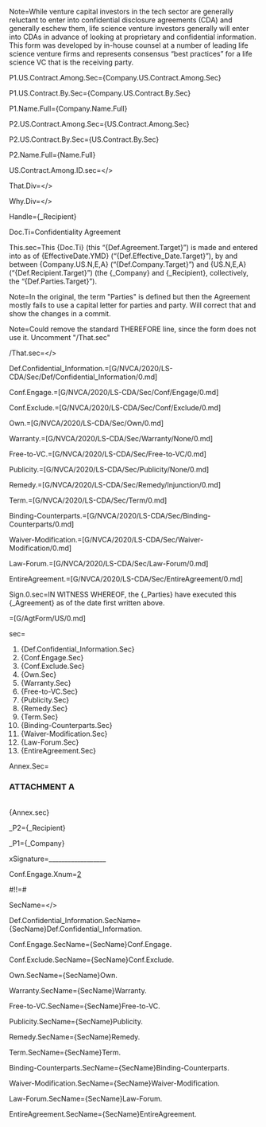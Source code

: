 Note=While venture capital investors in the tech sector are generally reluctant to enter into confidential disclosure agreements (CDA) and generally eschew them, life science venture investors generally will enter into CDAs in advance of looking at proprietary and confidential information.  This form was developed by in-house counsel at a number of leading life science venture firms and represents consensus “best practices” for a life science VC that is the receiving party.



P1.US.Contract.Among.Sec={Company.US.Contract.Among.Sec}

P1.US.Contract.By.Sec={Company.US.Contract.By.Sec}

P1.Name.Full={Company.Name.Full}

P2.US.Contract.Among.Sec={US.Contract.Among.Sec}

P2.US.Contract.By.Sec={US.Contract.By.Sec}

P2.Name.Full={Name.Full}

US.Contract.Among.ID.sec=</>

That.Div=</>

Why.Div=</>

Handle={_Recipient}

Doc.Ti=Confidentiality Agreement

This.sec=This {Doc.Ti} (this “{Def.Agreement.Target}”) is made and entered into as of {EffectiveDate.YMD} (“{Def.Effective_Date.Target}”), by and between {Company.US.N,E,A} (“{Def.Company.Target}”) and {US.N,E,A} (“{Def.Recipient.Target}”) (the {_Company} and {_Recipient}, collectively, the “{Def.Parties.Target}”).

Note=In the original, the term "Parties" is defined but then the Agreement mostly fails to use a capital letter for parties and party.  Will correct that and show the changes in a commit.

Note=Could remove the standard THEREFORE line, since the form does not use it. Uncomment "/That.sec"

/That.sec=</>

Def.Confidential_Information.=[G/NVCA/2020/LS-CDA/Sec/Def/Confidential_Information/0.md]

Conf.Engage.=[G/NVCA/2020/LS-CDA/Sec/Conf/Engage/0.md]

Conf.Exclude.=[G/NVCA/2020/LS-CDA/Sec/Conf/Exclude/0.md]

Own.=[G/NVCA/2020/LS-CDA/Sec/Own/0.md]

Warranty.=[G/NVCA/2020/LS-CDA/Sec/Warranty/None/0.md]

Free-to-VC.=[G/NVCA/2020/LS-CDA/Sec/Free-to-VC/0.md]

Publicity.=[G/NVCA/2020/LS-CDA/Sec/Publicity/None/0.md]

Remedy.=[G/NVCA/2020/LS-CDA/Sec/Remedy/Injunction/0.md]

Term.=[G/NVCA/2020/LS-CDA/Sec/Term/0.md]

Binding-Counterparts.=[G/NVCA/2020/LS-CDA/Sec/Binding-Counterparts/0.md]

Waiver-Modification.=[G/NVCA/2020/LS-CDA/Sec/Waiver-Modification/0.md]

Law-Forum.=[G/NVCA/2020/LS-CDA/Sec/Law-Forum/0.md]

EntireAgreement.=[G/NVCA/2020/LS-CDA/Sec/EntireAgreement/0.md]
 
Sign.0.sec=IN WITNESS WHEREOF, the {_Parties} have executed this {_Agreement} as of the date first written above.

=[G/AgtForm/US/0.md]

sec=<ol><li>{Def.Confidential_Information.Sec}<li>{Conf.Engage.Sec}<li>{Conf.Exclude.Sec}<li>{Own.Sec}<li>{Warranty.Sec}<li>{Free-to-VC.Sec}<li>{Publicity.Sec}<li>{Remedy.Sec}<li>{Term.Sec}<li>{Binding-Counterparts.Sec}<li>{Waiver-Modification.Sec}<li>{Law-Forum.Sec}<li>{EntireAgreement.Sec}</ol>

Annex.Sec=<h3>ATTACHMENT A</h3><br>{Annex.sec}

_P2={_Recipient}

_P1={_Company}


xSignature=__________________


Conf.Engage.Xnum=<a href='{#!!}Conf.Engage.Sec'>2</a>

#!!=#

SecName=</>

Def.Confidential_Information.SecName={SecName}Def.Confidential_Information.

Conf.Engage.SecName={SecName}Conf.Engage.

Conf.Exclude.SecName={SecName}Conf.Exclude.

Own.SecName={SecName}Own.

Warranty.SecName={SecName}Warranty.

Free-to-VC.SecName={SecName}Free-to-VC.

Publicity.SecName={SecName}Publicity.

Remedy.SecName={SecName}Remedy.

Term.SecName={SecName}Term.

Binding-Counterparts.SecName={SecName}Binding-Counterparts.

Waiver-Modification.SecName={SecName}Waiver-Modification.

Law-Forum.SecName={SecName}Law-Forum.

EntireAgreement.SecName={SecName}EntireAgreement.
